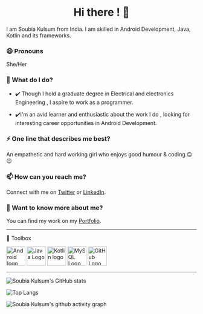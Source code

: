 <h1 align="center">Hi there ! 👋</h1>
I am Soubia Kulsum from  India. I am skilled in Android Development, Java, Kotlin and its frameworks.

### 😄 Pronouns
She/Her

### 🌱 What do I do?
- ✔️ Though I hold a graduate degree in Electrical and electronics Engineering , I aspire to work as a programmer.

- ✔️I'm an avid learner and enthusiastic about the work I do , looking for interesting career opportunities in Android Development. 


### ⚡ One line that describes me best? 
An empathetic and hard working girl who enjoys good humour & coding.😉😉

### 📫 How can you reach me?
Connect with me on [Twitter](https://twitter.com/soubia_kulsum) or [LinkedIn](https://www.linkedin.com/in/soubia-kulsum/).

### 💬 Want to know more about me?
You can find my work on my [Portfolio](https://soubiakulsum.github.io/).
</ul>


---
🧰 Toolbox
 
<img src="https://cdn.worldvectorlogo.com/logos/android-logomark.svg" alt="Android logo" width="50" height="50"/>            <img src="https://cdn.worldvectorlogo.com/logos/java-4.svg" alt="Java Logo" width="50" height="50"/>       <img src="https://cdn.worldvectorlogo.com/logos/kotlin-2.svg" alt="Kotlin logo" width="50" height="50"/>        <img src="https://cdn.worldvectorlogo.com/logos/mysql-5.svg" alt="MySQL Logo" width="50" height="50"/>       <img src="https://cdn.worldvectorlogo.com/logos/git-icon.svg" alt="GitHub Logo" width="50" height="50"/>       

---



![Soubia Kulsum's GitHub stats](https://github-readme-stats.vercel.app/api?username=soubiakulsum&show_icons=true&theme=radical)

![Top Langs](https://github-readme-stats.vercel.app/api/top-langs/?username=soubiakulsum&layout=compact&theme=radical)


![Soubia Kulsum's github activity graph](https://activity-graph.herokuapp.com/graph?username=soubiakulsum&theme=dracula)
